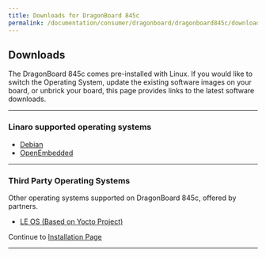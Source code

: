 ```yaml
---
title: Downloads for DragonBoard 845c
permalink: /documentation/consumer/dragonboard/dragonboard845c/downloads/
---
```

## Downloads

The DragonBoard 845c comes pre-installed with Linux. If you would like to switch the Operating System, update the existing software images on your board, or unbrick your board, this page provides links to the latest software downloads.

***

### Linaro supported operating systems

- [Debian](debian/)
- [OpenEmbedded](open-embedded/)

***

### Third Party Operating Systems

Other operating systems supported on DragonBoard 845c, offered by partners.

- [LE OS (Based on Yocto Project)](https://thundercomm.s3.ap-northeast-1.amazonaws.com/shop/doc/1544580412842651/A845-2.160400.10.00120.1-P1-R-V01-201902221852_jde5r6s9xw.zip)

Continue to [Installation Page](../installation)

***
